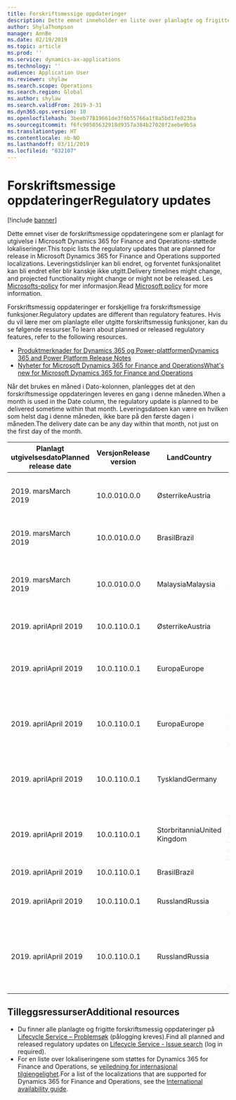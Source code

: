 ```yaml
---
title: Forskriftsmessige oppdateringer
description: Dette emnet inneholder en liste over planlagte og frigitte forskriftsmessige oppdateringer for Microsoft Dynamics 365 for Finance and Operations.
author: ShylaThompson
manager: AnnBe
ms.date: 02/19/2019
ms.topic: article
ms.prod: ''
ms.service: dynamics-ax-applications
ms.technology: ''
audience: Application User
ms.reviewer: shylaw
ms.search.scope: Operations
ms.search.region: Global
ms.author: shylaw
ms.search.validFrom: 2019-3-31
ms.dyn365.ops.version: 10
ms.openlocfilehash: 3beeb77819661de3f6b55766a1f8a5bd1fe023ba
ms.sourcegitcommit: f6fc90585632918d9357a384b27028f2aebe9b5a
ms.translationtype: HT
ms.contentlocale: nb-NO
ms.lasthandoff: 03/11/2019
ms.locfileid: "832107"
---
```

# <a name="regulatory-updates"></a><span data-ttu-id="53fd7-103">Forskriftsmessige oppdateringer</span><span class="sxs-lookup"><span data-stu-id="53fd7-103">Regulatory updates</span></span>

[!include [banner](../includes/banner.md)]

<span data-ttu-id="53fd7-104">Dette emnet viser de forskriftsmessige oppdateringene som er planlagt for utgivelse i Microsoft Dynamics 365 for Finance and Operations-støttede lokaliseringer.</span><span class="sxs-lookup"><span data-stu-id="53fd7-104">This topic lists the regulatory updates that are planned for release in Microsoft Dynamics 365 for Finance and Operations supported localizations.</span></span> <span data-ttu-id="53fd7-105">Leveringstidslinjer kan bli endret, og forventet funksjonalitet kan bli endret eller blir kanskje ikke utgitt.</span><span class="sxs-lookup"><span data-stu-id="53fd7-105">Delivery timelines might change, and projected functionality might change or might not be released.</span></span> <span data-ttu-id="53fd7-106">Les [Microsofts-policy](https://go.microsoft.com/fwlink/p/?linkid=2007332) for mer informasjon.</span><span class="sxs-lookup"><span data-stu-id="53fd7-106">Read [Microsoft policy](https://go.microsoft.com/fwlink/p/?linkid=2007332) for more information.</span></span> 

<span data-ttu-id="53fd7-107">Forskriftsmessig oppdateringer er forskjellige fra forskriftsmessige funksjoner.</span><span class="sxs-lookup"><span data-stu-id="53fd7-107">Regulatory updates are different than regulatory features.</span></span> <span data-ttu-id="53fd7-108">Hvis du vil lære mer om planlagte eller utgitte forskriftsmessig funksjoner, kan du se følgende ressurser.</span><span class="sxs-lookup"><span data-stu-id="53fd7-108">To learn about planned or released regulatory features, refer to the following resources.</span></span>

- [<span data-ttu-id="53fd7-109">Produktmerknader for Dynamics 365 og Power-plattformen</span><span class="sxs-lookup"><span data-stu-id="53fd7-109">Dynamics 365 and Power Platform Release Notes</span></span>](https://docs.microsoft.com/business-applications-release-notes/index)
- [<span data-ttu-id="53fd7-110">Nyheter for Microsoft Dynamics 365 for Finance and Operations</span><span class="sxs-lookup"><span data-stu-id="53fd7-110">What's new for Microsoft Dynamics 365 for Finance and Operations</span></span>](../../fin-and-ops/get-started/whats-new-changed.md)

<span data-ttu-id="53fd7-111">Når det brukes en måned i Dato-kolonnen, planlegges det at den forskriftsmessige oppdateringen leveres en gang i denne måneden.</span><span class="sxs-lookup"><span data-stu-id="53fd7-111">When a month is used in the Date column, the regulatory update is planned to be delivered sometime within that month.</span></span> <span data-ttu-id="53fd7-112">Leveringsdatoen kan være en hvilken som helst dag i denne måneden, ikke bare på den første dagen i måneden.</span><span class="sxs-lookup"><span data-stu-id="53fd7-112">The delivery date can be any day within that month, not just on the first day of the month.</span></span>

|<span data-ttu-id="53fd7-113">Planlagt utgivelsesdato</span><span class="sxs-lookup"><span data-stu-id="53fd7-113">Planned release date</span></span>|<span data-ttu-id="53fd7-114">Versjon</span><span class="sxs-lookup"><span data-stu-id="53fd7-114">Release version</span></span>|<span data-ttu-id="53fd7-115">Land</span><span class="sxs-lookup"><span data-stu-id="53fd7-115">Country</span></span>|<span data-ttu-id="53fd7-116">Forskriftsmessig oppdatering</span><span class="sxs-lookup"><span data-stu-id="53fd7-116">Regulatory update</span></span>|
|--------------------|---------------|-------|-------|
|      <span data-ttu-id="53fd7-117">2019. mars</span><span class="sxs-lookup"><span data-stu-id="53fd7-117">March 2019</span></span>          |   <span data-ttu-id="53fd7-118">10.0.0</span><span class="sxs-lookup"><span data-stu-id="53fd7-118">10.0.0</span></span>      | <span data-ttu-id="53fd7-119">Østerrike</span><span class="sxs-lookup"><span data-stu-id="53fd7-119">Austria</span></span>      |   <span data-ttu-id="53fd7-120">Endringer i Kammerumlage 2019 (innkjøpsavgift)</span><span class="sxs-lookup"><span data-stu-id="53fd7-120">Changes in Kammerumlage 2019 (Purchase duty)</span></span>    |
|      <span data-ttu-id="53fd7-121">2019. mars</span><span class="sxs-lookup"><span data-stu-id="53fd7-121">March 2019</span></span>          |   <span data-ttu-id="53fd7-122">10.0.0</span><span class="sxs-lookup"><span data-stu-id="53fd7-122">10.0.0</span></span>      |   <span data-ttu-id="53fd7-123">Brasil</span><span class="sxs-lookup"><span data-stu-id="53fd7-123">Brazil</span></span>    |     <span data-ttu-id="53fd7-124">SPED EFD-bidrag – Oppsett 004 og 005</span><span class="sxs-lookup"><span data-stu-id="53fd7-124">SPED EFD Contributions - Layout  004 and 005</span></span>  |
|      <span data-ttu-id="53fd7-125">2019. mars</span><span class="sxs-lookup"><span data-stu-id="53fd7-125">March 2019</span></span>          |   <span data-ttu-id="53fd7-126">10.0.0</span><span class="sxs-lookup"><span data-stu-id="53fd7-126">10.0.0</span></span>      |    <span data-ttu-id="53fd7-127">Malaysia</span><span class="sxs-lookup"><span data-stu-id="53fd7-127">Malaysia</span></span>     |<span data-ttu-id="53fd7-128">Malaysia erstatter merverdiavgift med SST, merverdi- og tjenesteavgift</span><span class="sxs-lookup"><span data-stu-id="53fd7-128">Malaysia replaces GST with SST sales & service tax</span></span>        |
|      <span data-ttu-id="53fd7-129">2019. april</span><span class="sxs-lookup"><span data-stu-id="53fd7-129">April 2019</span></span>          |   <span data-ttu-id="53fd7-130">10.0.1</span><span class="sxs-lookup"><span data-stu-id="53fd7-130">10.0.1</span></span>      |    <span data-ttu-id="53fd7-131">Østerrike</span><span class="sxs-lookup"><span data-stu-id="53fd7-131">Austria</span></span>     |<span data-ttu-id="53fd7-132">Detaljhandel – Regnskapsintegrering</span><span class="sxs-lookup"><span data-stu-id="53fd7-132">Retail - Fiscal integration</span></span>         |
|      <span data-ttu-id="53fd7-133">2019. april</span><span class="sxs-lookup"><span data-stu-id="53fd7-133">April 2019</span></span>          |   <span data-ttu-id="53fd7-134">10.0.1</span><span class="sxs-lookup"><span data-stu-id="53fd7-134">10.0.1</span></span>      |    <span data-ttu-id="53fd7-135">Europa</span><span class="sxs-lookup"><span data-stu-id="53fd7-135">Europe</span></span>     |<span data-ttu-id="53fd7-136">E-fakturering – Kundefakturaeksport i PEPPOL BIS 3-format</span><span class="sxs-lookup"><span data-stu-id="53fd7-136">E-invoicing - Customers invoices export in PEPPOL BIS 3 format</span></span>         |
|      <span data-ttu-id="53fd7-137">2019. april</span><span class="sxs-lookup"><span data-stu-id="53fd7-137">April 2019</span></span>          |   <span data-ttu-id="53fd7-138">10.0.1</span><span class="sxs-lookup"><span data-stu-id="53fd7-138">10.0.1</span></span>      |    <span data-ttu-id="53fd7-139">Europa</span><span class="sxs-lookup"><span data-stu-id="53fd7-139">Europe</span></span>     |<span data-ttu-id="53fd7-140">E-fakturering – Leverandørfakturaimport fra PEPPOL BIS 3-format</span><span class="sxs-lookup"><span data-stu-id="53fd7-140">E-invoicing - Vendors invoices import from PEPPOL BIS 3 format</span></span>         |
|      <span data-ttu-id="53fd7-141">2019. april</span><span class="sxs-lookup"><span data-stu-id="53fd7-141">April 2019</span></span>          |   <span data-ttu-id="53fd7-142">10.0.1</span><span class="sxs-lookup"><span data-stu-id="53fd7-142">10.0.1</span></span>      |   <span data-ttu-id="53fd7-143">Tyskland</span><span class="sxs-lookup"><span data-stu-id="53fd7-143">Germany</span></span>     |<span data-ttu-id="53fd7-144">E-fakturering – Kundefakturaeksport i xRechnung 1.1-format</span><span class="sxs-lookup"><span data-stu-id="53fd7-144">E-invoicing - Customers invoices export in xRechnung 1.1 format</span></span>         |
|      <span data-ttu-id="53fd7-145">2019. april</span><span class="sxs-lookup"><span data-stu-id="53fd7-145">April 2019</span></span>          |   <span data-ttu-id="53fd7-146">10.0.1</span><span class="sxs-lookup"><span data-stu-id="53fd7-146">10.0.1</span></span>      |    <span data-ttu-id="53fd7-147">Storbritannia</span><span class="sxs-lookup"><span data-stu-id="53fd7-147">United Kingdom</span></span>     |[<span data-ttu-id="53fd7-148">Mva-oppgave, innsendingsendringer (Gjøre mva digital)</span><span class="sxs-lookup"><span data-stu-id="53fd7-148">VAT Statement submission changes (Making Tax Digital)</span></span>](emea-gbr-mtd-vat-integration.md)    |    
|      <span data-ttu-id="53fd7-149">2019. april</span><span class="sxs-lookup"><span data-stu-id="53fd7-149">April 2019</span></span>          |   <span data-ttu-id="53fd7-150">10.0.1</span><span class="sxs-lookup"><span data-stu-id="53fd7-150">10.0.1</span></span>      |    <span data-ttu-id="53fd7-151">Brasil</span><span class="sxs-lookup"><span data-stu-id="53fd7-151">Brazil</span></span>     |<span data-ttu-id="53fd7-152">NF-e ny NT 2018.005</span><span class="sxs-lookup"><span data-stu-id="53fd7-152">NF-e new NT 2018.005</span></span>         |
|      <span data-ttu-id="53fd7-153">2019. april</span><span class="sxs-lookup"><span data-stu-id="53fd7-153">April 2019</span></span>          |   <span data-ttu-id="53fd7-154">10.0.1</span><span class="sxs-lookup"><span data-stu-id="53fd7-154">10.0.1</span></span>      |    <span data-ttu-id="53fd7-155">Russland</span><span class="sxs-lookup"><span data-stu-id="53fd7-155">Russia</span></span>     |<span data-ttu-id="53fd7-156">Endringer i mva-deklareringsformat fra 2019</span><span class="sxs-lookup"><span data-stu-id="53fd7-156">VAT declaration format changes from 2019</span></span>         |
|      <span data-ttu-id="53fd7-157">2019. april</span><span class="sxs-lookup"><span data-stu-id="53fd7-157">April 2019</span></span>          |   <span data-ttu-id="53fd7-158">10.0.1</span><span class="sxs-lookup"><span data-stu-id="53fd7-158">10.0.1</span></span>      |    <span data-ttu-id="53fd7-159">Russland</span><span class="sxs-lookup"><span data-stu-id="53fd7-159">Russia</span></span>     |<span data-ttu-id="53fd7-160">Endringer i mva-deklareringsformat fra 2019 (salgs- og innkjøpsbokformater)</span><span class="sxs-lookup"><span data-stu-id="53fd7-160">VAT declaration format changes from 2019 (Sales and Purchase books formats)</span></span>  |

## <a name="additional-resources"></a><span data-ttu-id="53fd7-161">Tilleggsressurser</span><span class="sxs-lookup"><span data-stu-id="53fd7-161">Additional resources</span></span>
- <span data-ttu-id="53fd7-162">Du finner alle planlagte og frigitte forskriftsmessig oppdateringer på [Lifecycle Service – Problemsøk](https://lcs.dynamics.com/Logon/Index) (pålogging kreves).</span><span class="sxs-lookup"><span data-stu-id="53fd7-162">Find all planned and released regulatory updates on [Lifecycle Service - Issue search](https://lcs.dynamics.com/Logon/Index) (log in required).</span></span>
- <span data-ttu-id="53fd7-163">For en liste over lokaliseringene som støttes for Dynamics 365 for Finance and Operations, se [veiledning for internasjonal tilgjengelighet](https://aka.ms/dynamics_365_international_availability_deck).</span><span class="sxs-lookup"><span data-stu-id="53fd7-163">For a list of the localizations that are supported for Dynamics 365 for Finance and Operations, see the [International availability guide](https://aka.ms/dynamics_365_international_availability_deck).</span></span>

